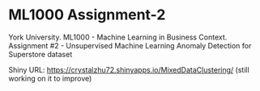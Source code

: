 # ML1000 Assignment-2

York University. ML1000 - Machine Learning in Business Context. Assignment #2 - Unsupervised Machine Learning
Anomaly Detection for Superstore dataset


Shiny URL: https://crystalzhu72.shinyapps.io/MixedDataClustering/ (still working on it to improve)
